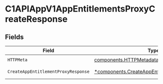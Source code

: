 # C1APIAppV1AppEntitlementsProxyCreateResponse


## Fields

| Field                                                                                                         | Type                                                                                                          | Required                                                                                                      | Description                                                                                                   |
| ------------------------------------------------------------------------------------------------------------- | ------------------------------------------------------------------------------------------------------------- | ------------------------------------------------------------------------------------------------------------- | ------------------------------------------------------------------------------------------------------------- |
| `HTTPMeta`                                                                                                    | [components.HTTPMetadata](../../models/components/httpmetadata.md)                                            | :heavy_check_mark:                                                                                            | N/A                                                                                                           |
| `CreateAppEntitlementProxyResponse`                                                                           | [*components.CreateAppEntitlementProxyResponse](../../models/components/createappentitlementproxyresponse.md) | :heavy_minus_sign:                                                                                            | Successful response                                                                                           |